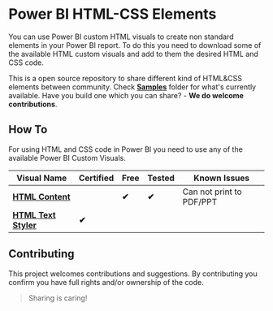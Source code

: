 # Power BI HTML-CSS Elements

You can use Power BI custom HTML visuals to create non standard elements in your Power BI report. To do this you need to download some of the available HTML custom visuals and add to them the desired HTML and CSS code. 

This is a open source repository to share different kind of HTML&CSS elements between community. Check [**Samples**](./HTML-CSS) folder for what's currently available. Have you build one which you can share? - **We do welcome contributions**.

## How To

For using HTML and CSS code in Power BI you need to use any of the available Power BI Custom Visuals.

|Visual Name|Certified|Free|Tested|Known Issues|
|-----------|-----------|-----------|-----------|-----------|
|[**HTML Content**](https://appsource.microsoft.com/en-us/product/power-bi-visuals/WA200001930?tab=Overview)| |**✔**|**✔**|Can not print to PDF/PPT
|[**HTML Text Styler**](https://appsource.microsoft.com/en-us/product/power-bi-visuals/WA200002071?tab=Overview)|**✔**||


## Contributing

This project welcomes contributions and suggestions. By contributing you confirm you have full rights and/or ownership of the code. 

> Sharing is caring!
